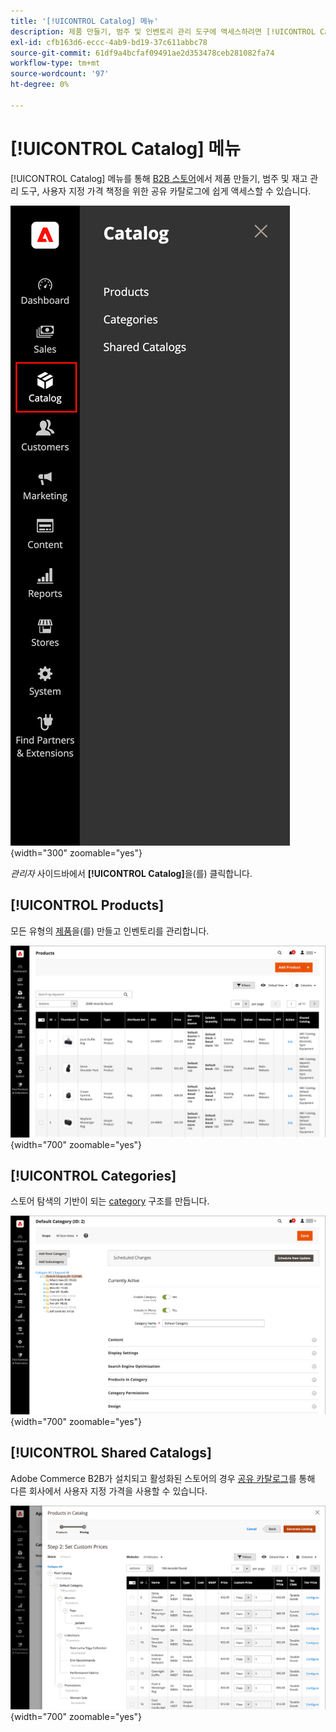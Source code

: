 ```yaml
---
title: '[!UICONTROL Catalog] 메뉴'
description: 제품 만들기, 범주 및 인벤토리 관리 도구에 액세스하려면 [!UICONTROL Catalog] 메뉴를 사용하십시오.
exl-id: cfb163d6-eccc-4ab9-bd19-37c611abbc78
source-git-commit: 61df9a4bcfaf09491ae2d353478ceb281082fa74
workflow-type: tm+mt
source-wordcount: '97'
ht-degree: 0%

---
```


# [!UICONTROL Catalog] 메뉴

[!UICONTROL Catalog] 메뉴를 통해 [B2B 스토어](https://experienceleague.adobe.com/docs/commerce-admin/b2b/introduction.html?lang=ko)에서 제품 만들기, 범주 및 재고 관리 도구, 사용자 지정 가격 책정을 위한 공유 카탈로그에 쉽게 액세스할 수 있습니다.

![카탈로그 메뉴](./assets/admin-menu-catalog.png){width="300" zoomable="yes"}

_관리자_ 사이드바에서 **[!UICONTROL Catalog]**&#x200B;을(를) 클릭합니다.

## [!UICONTROL Products]

모든 유형의 [제품](products-list.md)을(를) 만들고 인벤토리를 관리합니다.

![제품 표](./assets/products-grid.png){width="700" zoomable="yes"}

## [!UICONTROL Categories]

스토어 탐색의 기반이 되는 [category](categories.md) 구조를 만듭니다.

![범주 작업 영역](./assets/category-workspace.png){width="700" zoomable="yes"}

## [!UICONTROL Shared Catalogs]

Adobe Commerce B2B가 설치되고 활성화된 스토어의 경우 [공유 카탈로그](https://experienceleague.adobe.com/docs/commerce-admin/b2b/shared-catalogs/catalog-shared.html?lang=ko)를 통해 다른 회사에서 사용자 지정 가격을 사용할 수 있습니다.

![공유된 카탈로그 제품](./assets/shared-catalog-setup.png){width="700" zoomable="yes"}
